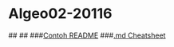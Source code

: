 # Algeo02-20116
##<Teknologi yang digunakan>
##<Cara instalasi dan penggunaan>
###[Contoh README](https://github.com/ritaly/README-cheatsheet)
###[.md Cheatsheet](https://github.com/adam-p/markdown-here/wiki/Markdown-Cheatsheet#links)

